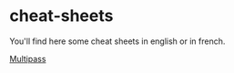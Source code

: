 # cheat-sheets

You'll find here some cheat sheets in english or in french.

[Multipass]([https://brahimmachkouri.github.io/cheat-sheets/multipass.html](https://github.com/brahimmachkouri/cheat-sheets/blob/main/multipass.md#multipass-cheatsheet---20250526---bm))
